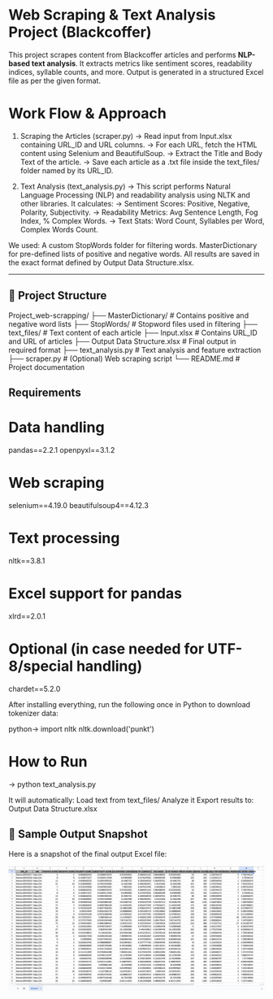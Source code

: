 # Web Scraping & Text Analysis Project (Blackcoffer)

This project scrapes content from Blackcoffer articles and performs **NLP-based text analysis**. It extracts metrics like sentiment scores, readability indices, syllable counts, and more. Output is generated in a structured Excel file as per the given format.

# Work Flow & Approach


1. Scraping the Articles (scraper.py)
-> Read input from Input.xlsx containing URL_ID and URL columns.
-> For each URL, fetch the HTML content using Selenium and BeautifulSoup.
-> Extract the Title and Body Text of the article.
-> Save each article as a .txt file inside the text_files/ folder named by its URL_ID.

2. Text Analysis (text_analysis.py)
-> This script performs Natural Language Processing (NLP) and readability analysis using NLTK and other libraries. It calculates:
-> Sentiment Scores: Positive, Negative, Polarity, Subjectivity.
-> Readability Metrics: Avg Sentence Length, Fog Index, % Complex Words.
-> Text Stats: Word Count, Syllables per Word, Complex Words Count.


We used:
A custom StopWords folder for filtering words.
MasterDictionary for pre-defined lists of positive and negative words.
All results are saved in the exact format defined by Output Data Structure.xlsx.



---

## 📁 Project Structure
Project_web-scrapping/
├── MasterDictionary/             # Contains positive and negative word lists
├── StopWords/                    # Stopword files used in filtering
├── text_files/                   # Text content of each article
├── Input.xlsx                    # Contains URL_ID and URL of articles
├── Output Data Structure.xlsx    # Final output in required format 
├── text_analysis.py              # Text analysis and feature extraction
├── scraper.py                    # (Optional) Web scraping script
└── README.md                     # Project documentation

## Requirements 

# Data handling
pandas==2.2.1
openpyxl==3.1.2

# Web scraping
selenium==4.19.0
beautifulsoup4==4.12.3

# Text processing
nltk==3.8.1

# Excel support for pandas
xlrd==2.0.1

# Optional (in case needed for UTF-8/special handling)
chardet==5.2.0

After installing everything, run the following once in Python to download tokenizer data:

python->
import nltk
nltk.download('punkt')

# How to Run
-> python text_analysis.py

It will automatically:
Load text from text_files/
Analyze it
Export results to: Output Data Structure.xlsx

## 📸 Sample Output Snapshot

Here is a snapshot of the final output Excel file:

![Output Snapshot](./Output_snap.png)
 
